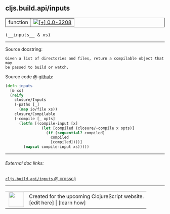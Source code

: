 ## cljs.build.api/inputs



 <table border="1">
<tr>
<td>function</td>
<td><a href="https://github.com/cljsinfo/cljs-api-docs/tree/0.0-3208"><img valign="middle" alt="[+] 0.0-3208" title="Added in 0.0-3208" src="https://img.shields.io/badge/+-0.0--3208-lightgrey.svg"></a> </td>
</tr>
</table>


 <samp>
(__inputs__ & xs)<br>
</samp>

---





Source docstring:

```
Given a list of directories and files, return a compilable object that may
be passed to build or watch.
```


Source code @ [github](https://github.com/clojure/clojurescript/blob/r3211/src/clj/cljs/build/api.clj#L99-L114):

```clj
(defn inputs
  [& xs]
  (reify
    closure/Inputs
    (-paths [_]
      (map io/file xs))
    closure/Compilable
    (-compile [_ opts]
      (letfn [(compile-input [x]
                (let [compiled (closure/-compile x opts)]
                  (if (sequential? compiled)
                    compiled
                    [compiled])))]
        (mapcat compile-input xs)))))
```

<!--
Repo - tag - source tree - lines:

 <pre>
clojurescript @ r3211
└── src
    └── clj
        └── cljs
            └── build
                └── <ins>[api.clj:99-114](https://github.com/clojure/clojurescript/blob/r3211/src/clj/cljs/build/api.clj#L99-L114)</ins>
</pre>

-->

---



###### External doc links:

[`cljs.build.api/inputs` @ crossclj](http://crossclj.info/fun/cljs.build.api/inputs.html)<br>

---

 <table>
<tr><td>
<img valign="middle" align="right" width="48px" src="http://i.imgur.com/Hi20huC.png">
</td><td>
Created for the upcoming ClojureScript website.<br>
[edit here] | [learn how]
</td></tr></table>

[edit here]:https://github.com/cljsinfo/cljs-api-docs/blob/master/cljsdoc/cljs.build.api/inputs.cljsdoc
[learn how]:https://github.com/cljsinfo/cljs-api-docs/wiki/cljsdoc-files

<!--

This information was too distracting to show to readers, but I'll leave it
commented here since it is helpful to:

- pretty-print the data used to generate this document
- and show how to retrieve that data



The API data for this symbol:

```clj
{:ns "cljs.build.api",
 :name "inputs",
 :signature ["[& xs]"],
 :history [["+" "0.0-3208"]],
 :type "function",
 :full-name-encode "cljs.build.api/inputs",
 :source {:code "(defn inputs\n  [& xs]\n  (reify\n    closure/Inputs\n    (-paths [_]\n      (map io/file xs))\n    closure/Compilable\n    (-compile [_ opts]\n      (letfn [(compile-input [x]\n                (let [compiled (closure/-compile x opts)]\n                  (if (sequential? compiled)\n                    compiled\n                    [compiled])))]\n        (mapcat compile-input xs)))))",
          :title "Source code",
          :repo "clojurescript",
          :tag "r3211",
          :filename "src/clj/cljs/build/api.clj",
          :lines [99 114]},
 :full-name "cljs.build.api/inputs",
 :docstring "Given a list of directories and files, return a compilable object that may\nbe passed to build or watch."}

```

Retrieve the API data for this symbol:

```clj
;; from Clojure REPL
(require '[clojure.edn :as edn])
(-> (slurp "https://raw.githubusercontent.com/cljsinfo/cljs-api-docs/catalog/cljs-api.edn")
    (edn/read-string)
    (get-in [:symbols "cljs.build.api/inputs"]))
```

-->
